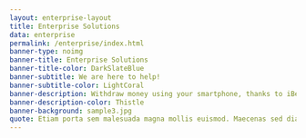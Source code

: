 ```yaml
---
layout: enterprise-layout
title: Enterprise Solutions
data: enterprise
permalink: /enterprise/index.html
banner-type: noimg
banner-title: Enterprise Solutions
banner-title-color: DarkSlateBlue
banner-subtitle: We are here to help!
banner-subtitle-color: LightCoral
banner-description: Withdraw money using your smartphone, thanks to iBeacon technology.
banner-description-color: Thistle
banner-background: sample3.jpg
quote: Etiam porta sem malesuada magna mollis euismod. Maecenas sed diam eget risus varius blandit sit amet non magna. Fusce dapibus, tellus ac cursus commodo, tortor mauris condimentum nibh, ut fermentum massa justo sit amet risus.
---
```

